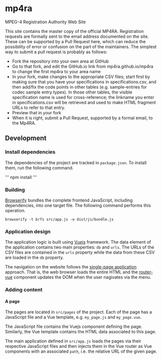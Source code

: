 # mp4ra
MPEG-4 Registration Authority Web Site

This site contains the master copy of the official MP4RA.
Registration requests are formally sent to the email address documented on the site. These can be supported by a Pull Request here, which can reduce the possibility of error or confusion on the part of the maintainers.
The simplest way to submit a pull request is probably as follows:
* Fork the repository into your own area at GitHub
* Go to that fork, and edit the GitHub.io link from mp4ra.github.io/mp4ra to change the first mp4ra to your area name
* In your fork, make changes to the appropriate CSV files; start first by making sure that you have your specifications in specifications.csv, and then add/fix the code points in other tables (e.g. sample-entries for codec sample entry types). In those other tables, the visible specification name is used for cross-reference; the linkname you enter in  specifications.csv will be retrieved and used to make HTML fragment URLs to refer to that entry.
* Preview that in your fork
* When it is right, submit a Pull Request, supported by a formal email, to the Mp4RA.

## Development

### Install dependencies

The dependencies of the project are tracked in `package.json`. To install them,
run the following command.

'''
npm install
'''

### Building

[Browserify](https://router.vuejs.org/) bundles the complete frontend
JavaScript, including dependencies, into one target file. The following
command performs this operation.

```
browserify -t brfs src/app.js -o dist/js/bundle.js
```

### Application design

The application logic is built using [Vuejs](https://vuejs.org/) framework.
The data element of the application contains two main properties: `db` and `urls`.
The URLs of the CSV files are contained in the `urls` property while the data
from these CSV are loaded in the `db` property.

The navigation on the website follows the [single-page application](https://en.wikipedia.org/wiki/Single-page_application) approach. That is, the web browser loads
the entire HTML and the [router-vue](https://router.vuejs.org/) component
updates the DOM when the user nagivates via the menu.

### Adding content

#### A page

The pages are located in `src/pages` of the project. Each of the page has
a JavaScript file and a Vue template, e.g. `my_page.js` and `my_page.vue`.

The JavaScript file contains the Vuejs component defining the page. Similarly,
the Vue template contains the HTML data associated to this page.

The main application defined in `src/app.js` loads the pages via their
respective JavaScript files and then injects them in the Vue router as
Vue components with an associated `path`, i.e. the relative URL of the given
page.

